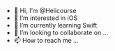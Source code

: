 - 👋 Hi, I’m @Helicourse
- 👀 I’m interested in iOS 
- 🌱 I’m currently learning Swift
- 💞️ I’m looking to collaborate on ...
- 📫 How to reach me ...

<!---
Helicourse/Helicourse is a ✨ special ✨ repository because its `README.md` (this file) appears on your GitHub profile.
You can click the Preview link to take a look at your changes.
--->
